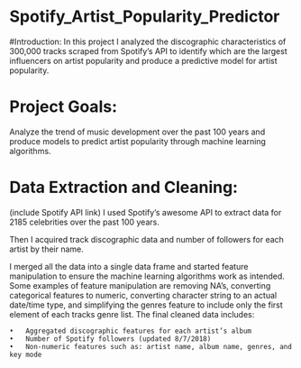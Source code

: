 # Spotify_Artist_Popularity_Predictor
#Introduction: 
In this project I analyzed the discographic characteristics of 300,000 tracks scraped from Spotify’s  API to identify which are the largest influencers on artist popularity and produce a predictive model for artist popularity. 

# Project Goals: 
Analyze the trend of music development over the past 100 years and produce models to predict artist popularity through machine learning algorithms. 

# Data Extraction and Cleaning: 
(include Spotify API link)
I used Spotify’s awesome API to extract data for 2185 celebrities over the past 100 years. 

Then I acquired track discographic data and number of followers for each artist by their name. 

I merged all the data into a single data frame and started feature manipulation to ensure the machine learning algorithms work as intended. Some examples of feature manipulation are removing NA’s, converting categorical features to numeric, converting character string to an actual date/time type, and simplifying the genres feature to include only the first element of each tracks genre list. 
The final cleaned data includes: 

    •	Aggregated discographic features for each artist’s album
    •	Number of Spotify followers (updated 8/7/2018)
    •	Non-numeric features such as: artist name, album name, genres, and key mode 
